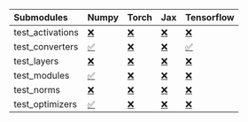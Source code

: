 | Submodules       | Numpy                                                                                                                           | Torch                                                                                                                           | Jax                                                                                                                             | Tensorflow                                                                                                                      |
|:-----------------|:--------------------------------------------------------------------------------------------------------------------------------|:--------------------------------------------------------------------------------------------------------------------------------|:--------------------------------------------------------------------------------------------------------------------------------|:--------------------------------------------------------------------------------------------------------------------------------|
| test_activations | <a href="https://github.com/unifyai/ivy/runs/7988658642?check_suite_focus=true" rel="noopener noreferrer" target="_blank">❌</a> | <a href="https://github.com/unifyai/ivy/runs/7988659104?check_suite_focus=true" rel="noopener noreferrer" target="_blank">❌</a> | <a href="https://github.com/unifyai/ivy/runs/7988659754?check_suite_focus=true" rel="noopener noreferrer" target="_blank">❌</a> | <a href="https://github.com/unifyai/ivy/runs/7988660358?check_suite_focus=true" rel="noopener noreferrer" target="_blank">❌</a> |
| test_converters  | <a href="https://github.com/unifyai/ivy/runs/7988658715?check_suite_focus=true" rel="noopener noreferrer" target="_blank">✅</a> | <a href="https://github.com/unifyai/ivy/runs/7988659223?check_suite_focus=true" rel="noopener noreferrer" target="_blank">❌</a> | <a href="https://github.com/unifyai/ivy/runs/7988659896?check_suite_focus=true" rel="noopener noreferrer" target="_blank">❌</a> | <a href="https://github.com/unifyai/ivy/runs/7988660513?check_suite_focus=true" rel="noopener noreferrer" target="_blank">✅</a> |
| test_layers      | <a href="https://github.com/unifyai/ivy/runs/7988658783?check_suite_focus=true" rel="noopener noreferrer" target="_blank">❌</a> | <a href="https://github.com/unifyai/ivy/runs/7988659341?check_suite_focus=true" rel="noopener noreferrer" target="_blank">❌</a> | <a href="https://github.com/unifyai/ivy/runs/7988659976?check_suite_focus=true" rel="noopener noreferrer" target="_blank">❌</a> | <a href="https://github.com/unifyai/ivy/runs/7988660582?check_suite_focus=true" rel="noopener noreferrer" target="_blank">❌</a> |
| test_modules     | <a href="https://github.com/unifyai/ivy/runs/7988658844?check_suite_focus=true" rel="noopener noreferrer" target="_blank">✅</a> | <a href="https://github.com/unifyai/ivy/runs/7988659457?check_suite_focus=true" rel="noopener noreferrer" target="_blank">❌</a> | <a href="https://github.com/unifyai/ivy/runs/7988660082?check_suite_focus=true" rel="noopener noreferrer" target="_blank">❌</a> | <a href="https://github.com/unifyai/ivy/runs/7988660657?check_suite_focus=true" rel="noopener noreferrer" target="_blank">❌</a> |
| test_norms       | <a href="https://github.com/unifyai/ivy/runs/7988658906?check_suite_focus=true" rel="noopener noreferrer" target="_blank">❌</a> | <a href="https://github.com/unifyai/ivy/runs/7988659556?check_suite_focus=true" rel="noopener noreferrer" target="_blank">❌</a> | <a href="https://github.com/unifyai/ivy/runs/7988660157?check_suite_focus=true" rel="noopener noreferrer" target="_blank">❌</a> | <a href="https://github.com/unifyai/ivy/runs/7988660748?check_suite_focus=true" rel="noopener noreferrer" target="_blank">❌</a> |
| test_optimizers  | <a href="https://github.com/unifyai/ivy/runs/7988659005?check_suite_focus=true" rel="noopener noreferrer" target="_blank">✅</a> | <a href="https://github.com/unifyai/ivy/runs/7988659656?check_suite_focus=true" rel="noopener noreferrer" target="_blank">❌</a> | <a href="https://github.com/unifyai/ivy/runs/7988660238?check_suite_focus=true" rel="noopener noreferrer" target="_blank">❌</a> | <a href="https://github.com/unifyai/ivy/runs/7988660860?check_suite_focus=true" rel="noopener noreferrer" target="_blank">❌</a> |